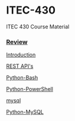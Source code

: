 # ITEC-430
ITEC 430 Course Material

<h3><a href="https://github.com/jchiefelk/ITEC-430/tree/master/review">Review</a></h3>

<a href="https://github.com/jchiefelk/ITEC-430/tree/master/introduction">Introduction</a>

<a href="https://github.com/jchiefelk/ITEC-430/tree/master/restAPI">REST API's</a>

<a href="https://github.com/jchiefelk/ITEC-430/tree/master/python-bash">Python-Bash</a>

<a href="https://github.com/jchiefelk/ITEC-430/tree/master/python-powershell">Python-PowerShell</a>

<a href="https://github.com/jchiefelk/ITEC-430/tree/master/mysql">mysql</a>

<a href="https://github.com/jchiefelk/ITEC-430/tree/master/python-mysql">Python-MySQL</a>
